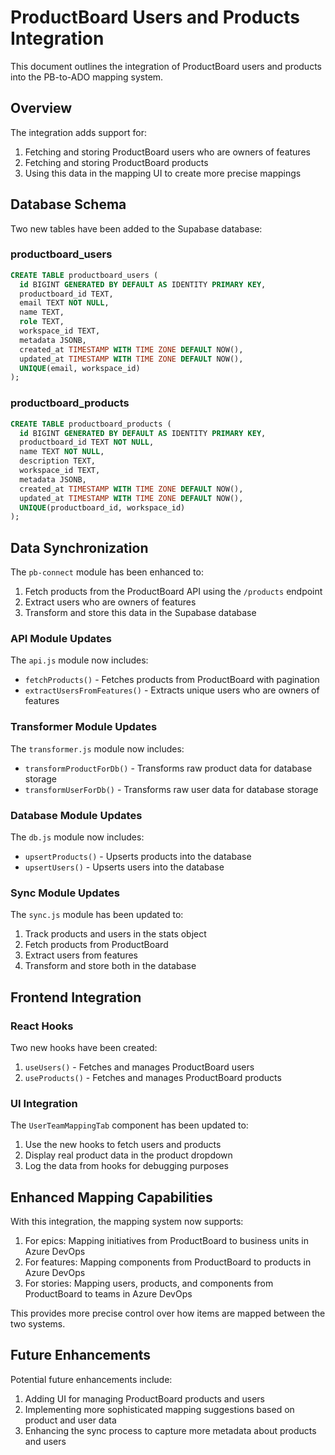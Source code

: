# ProductBoard Users and Products Integration

This document outlines the integration of ProductBoard users and products into the PB-to-ADO mapping system.

## Overview

The integration adds support for:

1. Fetching and storing ProductBoard users who are owners of features
2. Fetching and storing ProductBoard products
3. Using this data in the mapping UI to create more precise mappings

## Database Schema

Two new tables have been added to the Supabase database:

### productboard_users

```sql
CREATE TABLE productboard_users (
  id BIGINT GENERATED BY DEFAULT AS IDENTITY PRIMARY KEY,
  productboard_id TEXT,
  email TEXT NOT NULL,
  name TEXT,
  role TEXT,
  workspace_id TEXT,
  metadata JSONB,
  created_at TIMESTAMP WITH TIME ZONE DEFAULT NOW(),
  updated_at TIMESTAMP WITH TIME ZONE DEFAULT NOW(),
  UNIQUE(email, workspace_id)
);
```

### productboard_products

```sql
CREATE TABLE productboard_products (
  id BIGINT GENERATED BY DEFAULT AS IDENTITY PRIMARY KEY,
  productboard_id TEXT NOT NULL,
  name TEXT NOT NULL,
  description TEXT,
  workspace_id TEXT,
  metadata JSONB,
  created_at TIMESTAMP WITH TIME ZONE DEFAULT NOW(),
  updated_at TIMESTAMP WITH TIME ZONE DEFAULT NOW(),
  UNIQUE(productboard_id, workspace_id)
);
```

## Data Synchronization

The `pb-connect` module has been enhanced to:

1. Fetch products from the ProductBoard API using the `/products` endpoint
2. Extract users who are owners of features
3. Transform and store this data in the Supabase database

### API Module Updates

The `api.js` module now includes:

- `fetchProducts()` - Fetches products from ProductBoard with pagination
- `extractUsersFromFeatures()` - Extracts unique users who are owners of features

### Transformer Module Updates

The `transformer.js` module now includes:

- `transformProductForDb()` - Transforms raw product data for database storage
- `transformUserForDb()` - Transforms raw user data for database storage

### Database Module Updates

The `db.js` module now includes:

- `upsertProducts()` - Upserts products into the database
- `upsertUsers()` - Upserts users into the database

### Sync Module Updates

The `sync.js` module has been updated to:

1. Track products and users in the stats object
2. Fetch products from ProductBoard
3. Extract users from features
4. Transform and store both in the database

## Frontend Integration

### React Hooks

Two new hooks have been created:

1. `useUsers()` - Fetches and manages ProductBoard users
2. `useProducts()` - Fetches and manages ProductBoard products

### UI Integration

The `UserTeamMappingTab` component has been updated to:

1. Use the new hooks to fetch users and products
2. Display real product data in the product dropdown
3. Log the data from hooks for debugging purposes

## Enhanced Mapping Capabilities

With this integration, the mapping system now supports:

1. For epics: Mapping initiatives from ProductBoard to business units in Azure DevOps
2. For features: Mapping components from ProductBoard to products in Azure DevOps
3. For stories: Mapping users, products, and components from ProductBoard to teams in Azure DevOps

This provides more precise control over how items are mapped between the two systems.

## Future Enhancements

Potential future enhancements include:

1. Adding UI for managing ProductBoard products and users
2. Implementing more sophisticated mapping suggestions based on product and user data
3. Enhancing the sync process to capture more metadata about products and users
